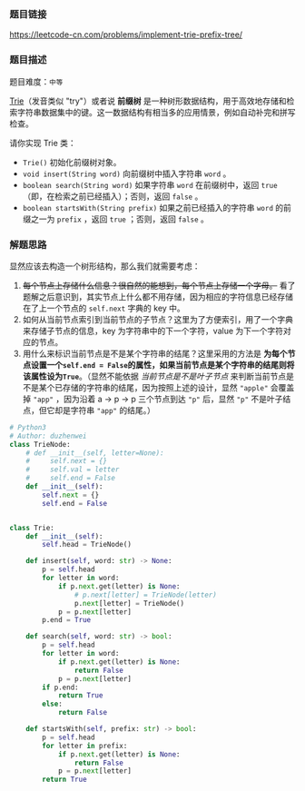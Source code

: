 ### 题目链接
https://leetcode-cn.com/problems/implement-trie-prefix-tree/

### 题目描述
题目难度：```中等```

[Trie](https://baike.baidu.com/item/%E5%AD%97%E5%85%B8%E6%A0%91/9825209?fr=aladdin)（发音类似 "try"）或者说 **前缀树** 是一种树形数据结构，用于高效地存储和检索字符串数据集中的键。这一数据结构有相当多的应用情景，例如自动补完和拼写检查。

请你实现 Trie 类：

- ```Trie()``` 初始化前缀树对象。
- ```void insert(String word)``` 向前缀树中插入字符串 ```word``` 。
- ```boolean search(String word)``` 如果字符串 ```word``` 在前缀树中，返回 ```true```（即，在检索之前已经插入）；否则，返回 ```false``` 。
- ```boolean startsWith(String prefix)``` 如果之前已经插入的字符串 ```word``` 的前缀之一为 ```prefix``` ，返回 ```true``` ；否则，返回 ```false``` 。

### 解题思路
显然应该去构造一个树形结构，那么我们就需要考虑：
1. ~~每个节点上存储什么信息？很自然的能想到，每个节点上存储一个字母。~~ 看了题解之后意识到，其实节点上什么都不用存储，因为相应的字符信息已经存储在了上一个节点的 ```self.next``` 字典的 key 中。
2. 如何从当前节点索引到当前节点的子节点？这里为了方便索引，用了一个字典来存储子节点的信息，key 为字符串中的下一个字符，value 为下一个字符对应的节点。
3. 用什么来标识当前节点是不是某个字符串的结尾？这里采用的方法是 **为每个节点设置一个```self.end = False```的属性，如果当前节点是某个字符串的结尾则将该属性设为```True```**。（显然不能依据 *当前节点是不是叶子节点* 来判断当前节点是不是某个已存储的字符串的结尾，因为按照上述的设计，显然 ```"apple"``` 会覆盖掉 ```"app"``` ，因为沿着 a -> p -> p 三个节点到达 ```"p"``` 后，显然 ```"p"``` 不是叶子结点，但它却是字符串 ```"app"``` 的结尾。）

```python
# Python3
# Author: duzhenwei
class TrieNode:
    # def __init__(self, letter=None):
    #     self.next = {}
    #     self.val = letter
    #     self.end = False
    def __init__(self):
        self.next = {}
        self.end = False


class Trie:
    def __init__(self):
        self.head = TrieNode()

    def insert(self, word: str) -> None:
        p = self.head
        for letter in word:
            if p.next.get(letter) is None:
                # p.next[letter] = TrieNode(letter)
                p.next[letter] = TrieNode()
            p = p.next[letter]
        p.end = True

    def search(self, word: str) -> bool:
        p = self.head
        for letter in word:
            if p.next.get(letter) is None:
                return False
            p = p.next[letter]
        if p.end:
            return True
        else:
            return False

    def startsWith(self, prefix: str) -> bool:
        p = self.head
        for letter in prefix:
            if p.next.get(letter) is None:
                return False
            p = p.next[letter]
        return True
```